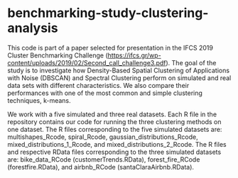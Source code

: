 # benchmarking-study-clustering-analysis

This code is part of a paper selected for presentation in the IFCS 2019 Cluster Benchmarking Challenge (https://ifcs.gr/wp-content/uploads/2019/02/Second_call_challenge3.pdf).
The goal of the study is to investigate how Density-Based Spatial Clustering of Applications with Noise (DBSCAN) 
and Spectral Clustering perform on simulated and real data sets with different characteristics. 
We also compare their performances with one of the most common and simple clustering techniques, k-means.

We work with a five simulated and three real datasets. Each R file in the repository contains our code for running the three clustering methods on one dataset. The R files corresponding to the five simulated datasets are: multishapes_Rcode, spiral_Rcode, gaussian_distributions_Rcode, mixed_distributions_1_Rcode, and mixed_distributions_2_Rcode. The R files and respective RData files corresponding to the three simulated datasets are: bike_data_RCode (customerTrends.RData), forest_fire_RCode (forestfire.RData), and airbnb_RCode (santaClaraAirbnb.RData). 


